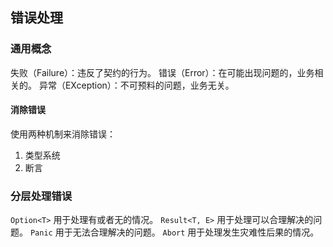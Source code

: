 ## 错误处理

### 通用概念

失败（Failure）：违反了契约的行为。
错误（Error）：在可能出现问题的，业务相关的。
异常（EXception）：不可预料的问题，业务无关。

#### 消除错误

使用两种机制来消除错误：
1. 类型系统
2. 断言

### 分层处理错误

`Option<T>` 用于处理有或者无的情况。
`Result<T, E>` 用于处理可以合理解决的问题。
`Panic` 用于无法合理解决的问题。
`Abort` 用于处理发生灾难性后果的情况。
